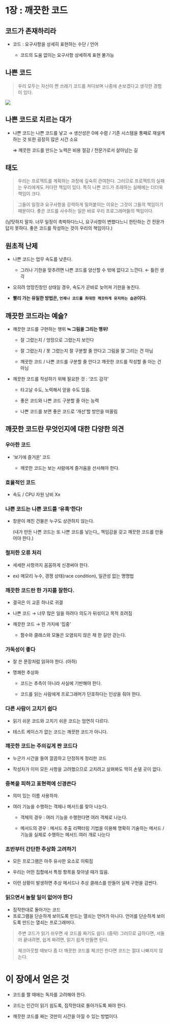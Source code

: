 # 1장 : 깨끗한 코드
## 코드가 존재하리라

- 코드 : 요구사항을 상세히 표현하는 수단 / 언어

    - 코드의 도움 없이는 요구사항 상세하게 표현 불가능

## 나쁜 코드

> 우리 모두는 자신이 짠 쓰레기 코드를 쳐다보며 나중에 손보겠다고 생각한 경험이 있다.

![](https://d2u3dcdbebyaiu.cloudfront.net/uploads/atch_img/640/6484d183a1521bae752e2b411aff3759_res.jpeg)

## 나쁜 코드로 치르는 대가

- 나쁜 코드는 나쁜 코드를 낳고 → 생산성은 0에 수렴 / 기존 시스템을 통째로 재설계하는 것 또한 굉장히 많은 시간 소요
    
    ⇒ 깨끗한 코드를 만드는 노력은 비용 절감 / 전문가로서 살아남는 길
    

## 태도

> 우리는 프로젝트를 계획하는 과정에 깊숙히 관여한다. 그러므로 프로젝트의 실패는 우리에게도 커다란 책임이 있다. 특히 나쁜 코드가 초래하는 실패에는 더더욱 책임이 크다.
> 

> 그들이 일정과 요구사항을 강력하게 밀어붙이는 이유는 그것이 그들의 책임이기 때문이다. 좋은 코드를 사수하는 일은 바로 우리 프로그래머들의 책임이다.

(남탓하지 말자. 너무 일정이 촉박하다느니, 요구사항이 변했다느니 한탄하는 건 전문가 답지 못하다. 좋은 코드를 작성하는 것이 우리의 책임이다.)

## 원초적 난제

- 나쁜 코드는 업무 속도를 낮춘다.
    - 그러나 기한을 맞추려면 나쁜 코드를 양산할 수 밖에 없다고 느낀다. ← 틀린 생각

- 오히려 엉망진창인 상태일 경우, 속도가 곧바로 늦어져 기한을 놓친다.
- **빨리 가는 유일한 방법은, `언제나 코드를 최대한 깨끗하게 유지하는 습관`이다.**


## 깨끗한 코드라는 예술?

- 꺠끗한 코드를 구현하는 행위 **≒ 그림을 그리는 행위!**

    - 잘 그렸는지 / 엉망으로 그렸는지 보인다

    - 잘 그렸는지 / 못 그렸는지 잘 구분할 줄 안다고 그림을 잘 그리는 건 아님
    - 깨끗한 코드 / 나쁜 코드를 구분할 줄 안다고 깨끗한 코드를 작성할 줄 아는 건 아님
- 깨끗한 코드를 작성하기 위해 필요한 것 : ‘코드 감각’
    - 타고날 수도, 노력해서 얻을 수도 있음.
  
    - 좋은 코드와 나쁜 코드 구분할 줄 아는 능력
    - 나쁜 코드를 보면 좋은 코드로 ‘개선’할 방안을 떠올림

## 깨끗한 코드란 무엇인지에 대한 다양한 의견

### 우아한 코드

- ‘보기에 즐거운’ 코드

    - 깨끗한 코드는 보는 사람에게 즐거움을 선사해야 한다.

### 효율적인 코드

- 속도  / CPU 자원 낭비 Xx

### 나쁜 코드는 나쁜 코드를 ‘유혹’한다!

- 창문이 깨진 건물은 누구도 상관하지 않는다.
    
    (내가 만든 나쁜 코드는 또 나쁜 코드를 낳는다,, 책임감을 갖고 꺠끗한 코드를 만들어야 한다.)
    

### 철저한 오류 처리

- 세세한 사항까지 꼼꼼하게 신경써야 한다.

- ex) 메모리 누수, 경쟁 상태(race condition), 일관성 없는 명명법

### 깨끗한 코드란 한 가지를 잘한다.

- 결국은 이 교훈 하나로 귀결

- 나쁜 코드 → 너무 많은 일을 하려다 의도가 뒤섞이고 목적 흐려짐

- 깨끗한 코드 → 한 가지에 ‘집중’
    - 함수와 클래스와 모듈은 오염되지 않은 채 한 길만 걷는다.

### 가독성이 좋다

- 잘 쓴 문장처럼 읽혀야 한다. (아하)
    
- 명쾌한 추상화
    - 코드는 추측이 아니라 사실에 기반해야 한다.
  
    - 코드를 읽는 사람에게 프로그래머가 단호하다는 인상을 줘야 한다.

### 다른 사람이 고치기 쉽다

- 읽기 쉬운 코드와 고치기 쉬운 코드는 엄연히 다르다.

- 테스트 케이스가 없는 코드는 깨끗한 코드가 아니다.


### 꺠끗한 코드는 주의깊게 짠 코드다

- 누군가 시간을 들여 깔끔하고 단정하게 정리한 코드

- 작성자가 이미 모든 사항을 고려했으므로 고치려고 살펴봐도 딱히 손댈 곳이 없다.

### 중복을 피하고 표현력에 신경쓴다

- 의미 있는 이름 사용하자.

- 여러 기능을 수행하는 객체나 메서드를 찾아 나눈다.
    - 객체의 경우 : 여러 기능을 수행한다면 여러 객체로 나눈다.

    - 메서드의 경우 : 메서드 추출 리팩터링 기법을 이용해 명확히 기술하는 메서드 / 기능을 실제로 수행하는 메서드 여러 개로 나눈다

### 초반부터 간단한 추상화 고려하기

- 모든 프로그램은 아주 유사한 요소로 이뤄짐
  
- 우리는 어떤 집합에서 특정 항목을 찾아낼 때가 많음.
- 이런 상황이 발생하면 추상 메서드나 추상 클래스를 만들어 실제 구현을 감싼다.

### 읽으면서 놀랄 일이 없어야 한다

- 짐작한대로 돌아가는 코드
- 프로그램을 단순하게 보이도록 만드는 열쇠는 언어가 아니다. 언어를 단순하게 보이도록 만드는 열쇠는 프로그래머다.

> 주변 코드가 읽기 쉬우면 새 코드를 짜기도 쉽다. (중략) 그러므로 급하다면, 서둘러 끝내려면, 쉽게 짜려면, 읽기 쉽게 만들면 된다.
> 

> 체크아웃할 때보다 좀 더 깨끗한 코드를 체크인 한다면 코드는 절대 나빠지지 않는다.


# 이 장에서 얻은 것

- 코드를 짤 때에는 독자를 고려해야 한다.

- 코드는 인간이 읽기 쉽도록, 짐작한대로 돌아가도록 짜야 한다.
- 깨끗한 코드를 짜는 것만이 시간을 아낄 수 있는 방법이다.

